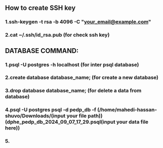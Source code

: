 ## How to create SSH key

### 1.ssh-keygen -t rsa -b 4096 -C "your_email@example.com"
### 2.cat ~/.ssh/id_rsa.pub (for check ssh key)

## DATABASE COMMAND:

### 1.psql -U postgres -h localhost (for inter psql database)
### 2.create database database_name; (for create a new database)
### 3.drop database database_name; (for delete a data from database)
### 4.psql -U postgres psql -d pedp_db -f (/home/mahedi-hassan-shuvo/Downloads/(input your file path))(dphe_pedp_db_2024_09_07_17_29.psql(input your data file here))
### 5.